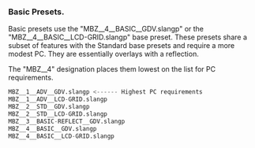 ### **Basic Presets.**

Basic presets use the "MBZ__4__BASIC__GDV.slangp" or the "MBZ__4__BASIC__LCD-GRID.slangp" base preset. These presets share a subset of features with the Standard base presets and require a more modest PC. They are essentially overlays with a reflection.

The "MBZ__4" designation places them lowest on the list for PC requirements.

```d
MBZ__1__ADV__GDV.slangp <------ Highest PC requirements
MBZ__1__ADV__LCD-GRID.slangp
MBZ__2__STD__GDV.slangp
MBZ__2__STD__LCD-GRID.slangp
MBZ__3__BASIC-REFLECT__GDV.slangp
MBZ__4__BASIC__GDV.slangp
MBZ__4__BASIC__LCD-GRID.slangp
```
